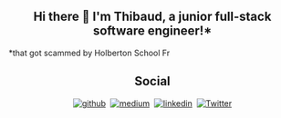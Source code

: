 ## <div align="center">Hi there 👋 I'm Thibaud, a junior full-stack software engineer!*</div>
<p>*that got scammed by Holberton School Fr</p>

<!-- <div align="center"><img height="150" src="https://github-readme-stats.vercel.app/api?username=ThibaudP&theme=dark&show_icons=true&hide=stars,prs,issues"></div> -->
<!-- <div align="center"><img height="170" src="https://github-readme-stats.vercel.app/api/top-langs/?username=ThibaudP&layout=compact&theme=dark&langs_count=6"></div> -->

## <div align="center">Social</div>

<div align="center">
  <a href="https://github.com/ThibaudP" target="_blank"><img src=https://img.shields.io/badge/github-%2324292e.svg?&style=for-the-badge&logo=github&logoColor=white alt=github style="margin-bottom: 5px;" /></a>&nbsp;
  <a href="https://medium.com/@thibaudponcin/" target="_blank"><img src=https://img.shields.io/badge/medium-%23292929.svg?&style=for-the-badge&logo=medium&logoColor=white alt=medium style="margin-bottom: 5px;" /></a>&nbsp;
  <a href="https://www.linkedin.com/in/thibaudponcin/" target="_blank"><img src=https://img.shields.io/badge/linkedin-%231E77B5.svg?&style=for-the-badge&logo=linkedin&logoColor=white alt=linkedin style="margin-bottom: 5px;" /></a>&nbsp;
  <a href="https://twitter.com/ThibaudPoncin"><img alt="Twitter" src="https://img.shields.io/badge/Twitter-1DA1F2?logo=twitter&logoColor=white&style=for-the-badge"/></a>
</div>
